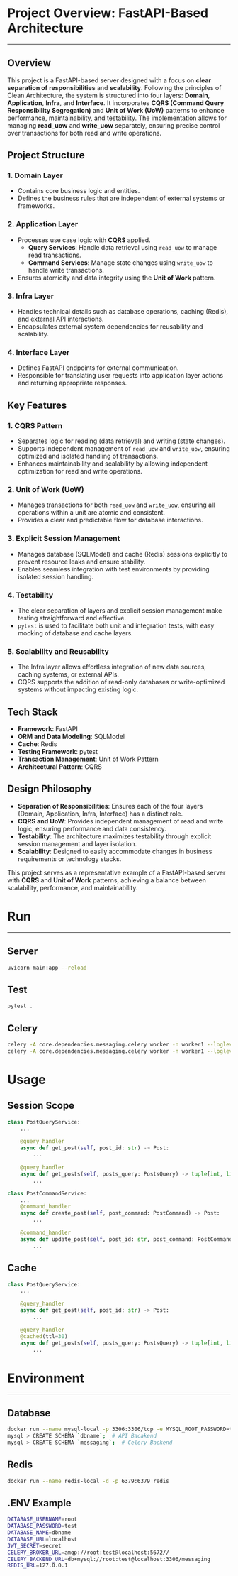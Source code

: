 # Project Overview: FastAPI-Based Architecture

---

## Overview  
This project is a FastAPI-based server designed with a focus on **clear separation of responsibilities** and **scalability**. Following the principles of Clean Architecture, the system is structured into four layers: **Domain**, **Application**, **Infra**, and **Interface**. It incorporates **CQRS (Command Query Responsibility Segregation)** and **Unit of Work (UoW)** patterns to enhance performance, maintainability, and testability. The implementation allows for managing **read_uow** and **write_uow** separately, ensuring precise control over transactions for both read and write operations.

## Project Structure  

### **1. Domain Layer**  
- Contains core business logic and entities.  
- Defines the business rules that are independent of external systems or frameworks.

### **2. Application Layer**  
- Processes use case logic with **CQRS** applied.  
  - **Query Services**: Handle data retrieval using `read_uow` to manage read transactions.  
  - **Command Services**: Manage state changes using `write_uow` to handle write transactions.  
- Ensures atomicity and data integrity using the **Unit of Work** pattern.

### **3. Infra Layer**  
- Handles technical details such as database operations, caching (Redis), and external API interactions.  
- Encapsulates external system dependencies for reusability and scalability.

### **4. Interface Layer**  
- Defines FastAPI endpoints for external communication.  
- Responsible for translating user requests into application layer actions and returning appropriate responses.

## Key Features  

### **1. CQRS Pattern**  
- Separates logic for reading (data retrieval) and writing (state changes).  
- Supports independent management of `read_uow` and `write_uow`, ensuring optimized and isolated handling of transactions.  
- Enhances maintainability and scalability by allowing independent optimization for read and write operations.

### **2. Unit of Work (UoW)**  
- Manages transactions for both `read_uow` and `write_uow`, ensuring all operations within a unit are atomic and consistent.  
- Provides a clear and predictable flow for database interactions.

### **3. Explicit Session Management**  
- Manages database (SQLModel) and cache (Redis) sessions explicitly to prevent resource leaks and ensure stability.  
- Enables seamless integration with test environments by providing isolated session handling.

### **4. Testability**  
- The clear separation of layers and explicit session management make testing straightforward and effective.  
- `pytest` is used to facilitate both unit and integration tests, with easy mocking of database and cache layers.  

### **5. Scalability and Reusability**  
- The Infra layer allows effortless integration of new data sources, caching systems, or external APIs.  
- CQRS supports the addition of read-only databases or write-optimized systems without impacting existing logic.


## Tech Stack  

- **Framework**: FastAPI  
- **ORM and Data Modeling**: SQLModel  
- **Cache**: Redis  
- **Testing Framework**: pytest  
- **Transaction Management**: Unit of Work Pattern  
- **Architectural Pattern**: CQRS  


## Design Philosophy  

- **Separation of Responsibilities**: Ensures each of the four layers (Domain, Application, Infra, Interface) has a distinct role.  
- **CQRS and UoW**: Provides independent management of read and write logic, ensuring performance and data consistency.  
- **Testability**: The architecture maximizes testability through explicit session management and layer isolation.  
- **Scalability**: Designed to easily accommodate changes in business requirements or technology stacks.  


This project serves as a representative example of a FastAPI-based server with **CQRS** and **Unit of Work** patterns, achieving a balance between scalability, performance, and maintainability.


# Run

---

## Server

```bash
uvicorn main:app --reload
```

## Test

```bash
pytest .
```

## Celery

```bash
celery -A core.dependencies.messaging.celery worker -n worker1 --loglevel=info
celery -A core.dependencies.messaging.celery worker -n worker1 --loglevel=info --pool=solo  # For Windows
```

# Usage

## Session Scope

```python
class PostQueryService:
    ...

    @query_handler
    async def get_post(self, post_id: str) -> Post:
        ...

    @query_handler
    async def get_posts(self, posts_query: PostsQuery) -> tuple[int, list[Post]]:
        ...

class PostCommandService:
    ...
    @command_handler
    async def create_post(self, post_command: PostCommand) -> Post:
        ...

    @command_handler
    async def update_post(self, post_id: str, post_command: PostCommand) -> Post:
        ...
```

## Cache

```python
class PostQueryService:
    ...

    @query_handler
    async def get_post(self, post_id: str) -> Post:
        ...

    @query_handler
    @cached(ttl=30)
    async def get_posts(self, posts_query: PostsQuery) -> tuple[int, list[Post]]:
        ...
```

# Environment

---

## Database
```bash
docker run --name mysql-local -p 3306:3306/tcp -e MYSQL_ROOT_PASSWORD=test -d mysql:8
mysql > CREATE SCHEMA `dbname`;  # API Bacakend 
mysql > CREATE SCHEMA `messaging`;  # Celery Backend
```

## Redis
```bash
docker run --name redis-local -d -p 6379:6379 redis
```

## .ENV Example
```bash
DATABASE_USERNAME=root
DATABASE_PASSWORD=test
DATABASE_NAME=dbname
DATABASE_URL=localhost
JWT_SECRET=secret
CELERY_BROKER_URL=amqp://root:test@localhost:5672//
CELERY_BACKEND_URL=db+mysql://root:test@localhost:3306/messaging
REDIS_URL=127.0.0.1
```